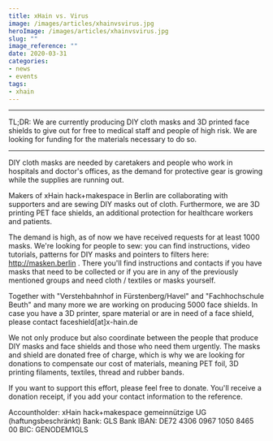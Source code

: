 ```yaml
---
title: xHain vs. Virus
image: /images/articles/xhainvsvirus.jpg
heroImage: /images/articles/xhainvsvirus.jpg
slug: ""
image_reference: ""
date: 2020-03-31
categories:
- news
- events
tags:
- xhain
---
```

***
TL;DR: We are currently producing DIY cloth masks and 3D printed face shields to give out for free to medical staff and people of high risk. We are looking for funding for the materials necessary to do so.
***

DIY cloth masks are needed by caretakers and people who work in hospitals and doctor's offices, as the demand for protective gear is growing while the supplies are running out.

Makers of xHain hack+makespace in Berlin are collaborating with supporters and are sewing DIY masks out of cloth. Furthermore, we are 3D printing PET face shields, an additional protection for healthcare workers and patients.

The demand is high, as of now we have received requests for at least 1000 masks. We're looking for people to sew: you can find instructions, video tutorials, patterns for DIY masks and pointers to filters here: http://masken.berlin . There you'll find instructions and contacts if you have masks that need to be collected or if you are in any of the previously mentioned groups and need cloth / textiles or masks yourself.

Together with "Verstehbahnhof in Fürstenberg/Havel" and "Fachhochschule Beuth" and many more we are working on producing 5000 face shields. In case you have a 3D printer, spare material or are in need of a face shield, please contact faceshield[at]x-hain.de

We not only produce but also coordinate between the people that produce DIY masks and face shields and those who need them urgently. The masks and shield are donated free of charge, which is why we are looking for donations to compensate our cost of materials, meaning PET foil, 3D printing filaments, textiles, thread and rubber bands.

If you want to support this effort, please feel free to donate. You'll receive a donation receipt, if you add your contact information to the reference.



Accountholder: xHain hack+makespace gemeinnützige UG (haftungsbeschränkt)
Bank: GLS Bank
IBAN: DE72 4306 0967 1050 8465 00
BIC: GENODEM1GLS

